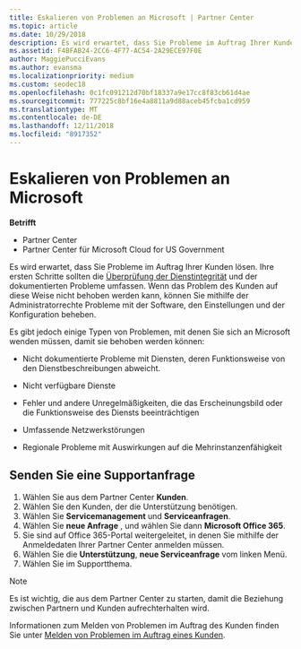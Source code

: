 ```yaml
---
title: Eskalieren von Problemen an Microsoft | Partner Center
ms.topic: article
ms.date: 10/29/2018
description: Es wird erwartet, dass Sie Probleme im Auftrag Ihrer Kunden lösen. Es gibt jedoch einige Typen von Problemen, die Sie benötigen, wenden an Microsoft, um das Problem zu beheben.
ms.assetid: F4BFAB24-2CC6-4F77-AC54-2A29ECE97F0E
author: MaggiePucciEvans
ms.author: evansma
ms.localizationpriority: medium
ms.custom: seodec18
ms.openlocfilehash: 0c1fc091212d70bf18337a9e17cc8f83cb61d4ae
ms.sourcegitcommit: 777225c8bf16e4a8811a9d88aceb45fcba1cd959
ms.translationtype: MT
ms.contentlocale: de-DE
ms.lasthandoff: 12/11/2018
ms.locfileid: "8917352"
---
```

# <a name="escalate-problems-to-microsoft"></a>Eskalieren von Problemen an Microsoft

**Betrifft**

-  Partner Center
-  Partner Center für Microsoft Cloud for US Government


Es wird erwartet, dass Sie Probleme im Auftrag Ihrer Kunden lösen. Ihre ersten Schritte sollten die [Überprüfung der Dienstintegrität](check-service-health.md) und der dokumentierten Probleme umfassen. Wenn das Problem des Kunden auf diese Weise nicht behoben werden kann, können Sie mithilfe der Administratorrechte Probleme mit der Software, den Einstellungen und der Konfiguration beheben.

Es gibt jedoch einige Typen von Problemen, mit denen Sie sich an Microsoft wenden müssen, damit sie behoben werden können:

-   Nicht dokumentierte Probleme mit Diensten, deren Funktionsweise von den Dienstbeschreibungen abweicht.

-   Nicht verfügbare Dienste

-   Fehler und andere Unregelmäßigkeiten, die das Erscheinungsbild oder die Funktionsweise des Diensts beeinträchtigen

-   Umfassende Netzwerkstörungen

-   Regionale Probleme mit Auswirkungen auf die Mehrinstanzenfähigkeit

## <a name="submit-a-support-request"></a>Senden Sie eine Supportanfrage

1. Wählen Sie aus dem Partner Center **Kunden**.
2. Wählen Sie den Kunden, der die Unterstützung benötigen.
3. Wählen Sie **Servicemanagement** und **Serviceanfragen**.
4. Wählen Sie **neue Anfrage** , und wählen Sie dann **Microsoft Office 365**.
5. Sie sind auf Office 365-Portal weitergeleitet, in denen Sie mithilfe der Anmeldedaten Ihrer Partner Center anmelden müssen.
6. Wählen Sie die **Unterstützung**, **neue Serviceanfrage** vom linken Menü.
7. Wählen Sie im Supportthema.

>[!NOTE]
>Es ist wichtig, die aus dem Partner Center zu starten, damit die Beziehung zwischen Partnern und Kunden aufrechterhalten wird. 


Informationen zum Melden von Problemen im Auftrag des Kunden finden Sie unter [Melden von Problemen im Auftrag eines Kunden](report-problems-on-behalf-of-a-customer.md).

 

 



